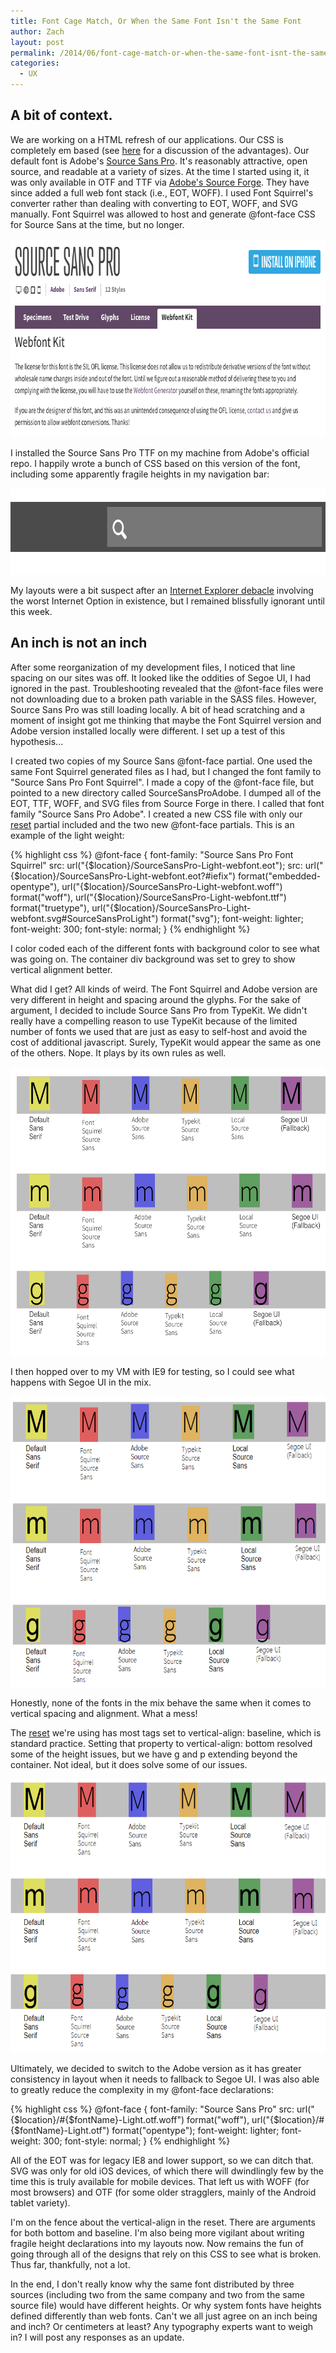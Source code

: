 ```yaml
---
title: Font Cage Match, Or When the Same Font Isn't the Same Font
author: Zach
layout: post
permalink: /2014/06/font-cage-match-or-when-the-same-font-isnt-the-same-font/
categories:
  - UX
---
```

## A bit of context.

We are working on a HTML refresh of our applications. Our CSS is completely em based (see [here][1] for a discussion of the advantages). Our default font is Adobe's [Source Sans Pro][2]. It's reasonably attractive, open source, and readable at a variety of sizes. At the time I started using it, it was only available in OTF and TTF via [Adobe's Source Forge][3]. They have since added a full web font stack (i.e., EOT, WOFF). I used Font Squirrel's converter rather than dealing with converting to EOT, WOFF, and SVG manually. Font Squirrel was allowed to host and generate @font-face CSS for Source Sans at the time, but no longer.

<img src="/images/posts/2014/06/font-squirrel.png" alt="Font Squirrel" width="742" height="317" />

I installed the Source Sans Pro TTF on my machine from Adobe's official repo. I happily wrote a bunch of CSS based on this version of the font, including some apparently fragile heights in my navigation bar:

<img src="/images/posts/2014/06/nav-search.png" alt="Nav Search" width="704" height="138" />

My layouts were a bit suspect after an [Internet Explorer debacle][6] involving the worst Internet Option in existence, but I remained blissfully ignorant until this week.

## An inch is not an inch

After some reorganization of my development files, I noticed that line spacing on our sites was off. It looked like the oddities of Segoe UI, I had ignored in the past. Troubleshooting revealed that the @font-face files were not downloading due to a broken path variable in the SASS files. However, Source Sans Pro was still loading locally. A bit of head scratching and a moment of insight got me thinking that maybe the Font Squirrel version and Adobe version installed locally were different. I set up a test of this hypothesis...

I created two copies of my Source Sans @font-face partial. One used the same Font Squirrel generated files as I had, but I changed the font family to "Source Sans Pro Font Squirrel". I made a copy of the @font-face file, but pointed to a new directory called SourceSansProAdobe. I dumped all of the EOT, TTF, WOFF, and SVG files from Source Forge in there. I called that font family "Source Sans Pro Adobe". I created a new CSS file with only our [reset][7] partial included and the two new @font-face partials. This is an example of the light weight:

{% highlight css %}
@font-face {
  font-family: "Source Sans Pro Font Squirrel"
  src: url("{$location}/SourceSansPro-Light-webfont.eot");
  src: url("{$location}/SourceSansPro-Light-webfont.eot?#iefix") format("embedded-opentype"),
       url("{$location}/SourceSansPro-Light-webfont.woff") format("woff"),
       url("{$location}/SourceSansPro-Light-webfont.ttf") format("truetype"),
       url("{$location}/SourceSansPro-Light-webfont.svg#SourceSansProLight") format("svg");
  font-weight: lighter;
  font-weight: 300;
  font-style: normal;
 }
{% endhighlight %}

I color coded each of the different fonts with background color to see what was going on. The container div background was set to grey to show vertical alignment better.

What did I get? All kinds of weird. The Font Squirrel and Adobe version are very different in height and spacing around the glyphs. For the sake of argument, I decided to include Source Sans Pro from TypeKit. We didn't really have a compelling reason to use TypeKit because of the limited number of fonts we used that are just as easy to self-host and avoid the cost of additional javascript. Surely, TypeKit would appear the same as one of the others. Nope. It plays by its own rules as well.

<img class="wp-image-291 size-large" src="/images/posts/2014/06/font-comparison-osx.png" alt="All of the specimens, on OS X (which does not have Segoe UI installed)" width="604" height="462" />

I then hopped over to my VM with IE9 for testing, so I could see what happens with Segoe UI in the mix.

<img class="wp-image-292 size-large" src="/images/posts/2014/06/font-comparison-ie9.png" alt="Specimens in IE9. There is no local Source Sans Pro in the Windows VM." width="604" height="465" />

Honestly, none of the fonts in the mix behave the same when it comes to vertical spacing and alignment. What a mess!

The [reset][7] we're using has most tags set to vertical-align: baseline, which is standard practice. Setting that property to vertical-align: bottom resolved some of the height issues, but we have g and p extending beyond the container. Not ideal, but it does solve some of our issues.

<img src="/images/posts/2014/06/font-comparison-final.png" alt="" width="604" height="438" />

Ultimately, we decided to switch to the Adobe version as it has greater consistency in layout when it needs to fallback to Segoe UI. I was also able to greatly reduce the complexity in my @font-face declarations:

{% highlight css %}
@font-face {
  font-family: "Source Sans Pro"
  src: url("{$location}/#{$fontName}-Light.otf.woff") format("woff"),
       url("{$location}/#{$fontName}-Light.otf") format("opentype");
  font-weight: lighter;
  font-weight: 300;
  font-style: normal;
}
{% endhighlight %}

All of the EOT was for legacy IE8 and lower support, so we can ditch that. SVG was only for old iOS devices, of which there will dwindlingly few by the time this is truly available for mobile devices. That left us with WOFF (for most browsers) and OTF (for some older stragglers, mainly of the Android tablet variety).

I'm on the fence about the vertical-align in the reset. There are arguments for both bottom and baseline. I'm also being more vigilant about writing fragile height declarations into my layouts now. Now remains the fun of going through all of the designs that rely on this CSS to see what is broken. Thus far, thankfully, not a lot.

In the end, I don't really know why the same font distributed by three sources (including two from the same company and two from the same source file) would have different heights. Or why system fonts have heights defined differently than web fonts. Can't we all just agree on an inch being and inch? Or centimeters at least? Any typography experts want to weigh in? I will post any responses as an update.

 [1]: http://css-tricks.com/why-ems/
 [2]: http://blog.typekit.com/2012/08/02/source-sans-pro/
 [3]: http://sourceforge.net/projects/sourcesans.adobe/
 [6]: http://zachsteiner.com/2014/06/icon-fonts-in-internet-explorer/ "Icon Fonts in Internet Explorer"
 [7]: http://meyerweb.com/eric/tools/css/reset/